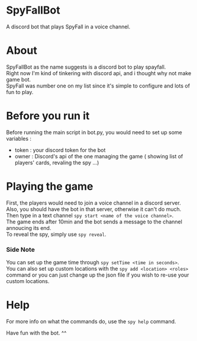 # SpyFallBot
A discord bot that plays SpyFall in a voice channel.

# About
SpyFallBot as the name suggests is a discord bot to play spayfall.  
Right now I'm kind of tinkering with discord api, and i thought why not make game bot.  
SpyFall was number one on my list since it's simple to configure and lots of fun to play.

# Before you run it
Before running the main script in bot.py, you would need to set up some variables :
- token : your discord token for the bot
- owner : Discord's api of the one managing the game ( showing list of players' cards, revaling the spy ...)

# Playing the game
First, the players would need to join a voice channel in a discord server.  
Also, you should have the bot in that server, otherwise it can't do much.  
Then type in a text channel ```spy start <name of the voice channel>```.  
The game ends after 10min and the bot sends a message to the channel annoucing its end.  
To reveal the spy, simply use ```spy reveal```.  
### Side Note
You can set up the game time through ```spy setTime <time in seconds>```.  
You can also set up custom locations with the ```spy add <location> <roles>``` command or you can just change up the json file if you wish to re-use your custom locations.

# Help 
For more info on what the commands do, use the ```spy help``` command.

Have fun with the bot. ^^

